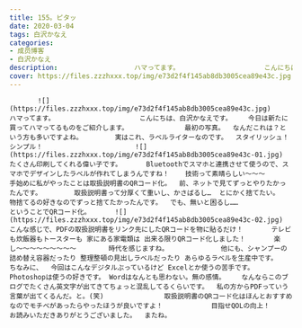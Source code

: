 ```yaml
---
title: 155。ピタッ
date: 2020-03-04
tags: 白沢かなえ
categories: 
- 成员博客
- 白沢かなえ
description:                   ハマってます。                     こんにちは、白沢かなえです。    今日は新たに買ってハマってるものをご紹介します。              最初の写真。  なんだこれは？という方も多いですよね...
cover: https://files.zzzhxxx.top/img/e73d2f4f145ab8db3005cea89e43c.jpg 
---
```


           ![](https://files.zzzhxxx.top/img/e73d2f4f145ab8db3005cea89e43c.jpg)       ハマってます。                     こんにちは、白沢かなえです。    今日は新たに買ってハマってるものをご紹介します。              最初の写真。  なんだこれは？という方も多いですよね。        実はこれ、ラベルライターなのです。  スタイリッシュ！シンプル！                       ![](https://files.zzzhxxx.top/img/e73d2f4f145ab8db3005cea89e43c-01.jpg)    たくさん印刷してくれる偉い子です。      Bluetoothでスマホと連携させて使うので、スマホでデザインしたラベルが作れてしまうんですね！    技術って素晴らしい〜〜〜                        手始めに私がやったことは取扱説明書のQRコード化。  前、ネットで見てずっとやりたかったんです。        取扱説明書って分厚くて重いし、かさばるし…  とにかく捨てたい。        物捨てるの好きなのでずっと捨てたかったんです。  でも、無いと困るし……                          ということでQRコード化。      ![](https://files.zzzhxxx.top/img/e73d2f4f145ab8db3005cea89e43c-02.jpg)       こんな感じで、PDFの取扱説明書をリンク先にしたQRコードを物に貼るだけ！       テレビも炊飯器もトースターも 家にある家電類は 出来る限りQRコード化しました！       楽し〜〜〜〜〜〜〜〜〜        時代を感じますね。             他にも、シャンプーの詰め替え容器だったり 整理整頓の見出しラベルだったり あらゆるラベルを生産中です。             ちなみに、  今回はこんなデジタルぶっているけど Excelとか使うの苦手です。 Photoshopは使うの好きです。 Wordはなんとも思わない。無の感情。    なんならこのブログでたくさん英文字が出てきてちょっと混乱してるくらいです。  私の方からPDFっていう言葉が出てくるんだ。と。(笑)               取扱説明書のQRコード化はほんとおすすめなのでモチベがあったらやったほうが良いですよ！            目指せQOLの向上！            お読みいただきありがとうございました。  またね。


